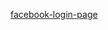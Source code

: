 <a href="https://balgovindy.github.io/facebook-login-page/"  target="_blank">facebook-login-page</a>

